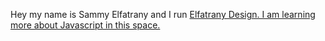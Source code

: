 Hey my name is Sammy Elfatrany and I run <a href="https://www.elfatranydesign.com">Elfatrany Design. I am learning more about Javascript in this space.</a>
